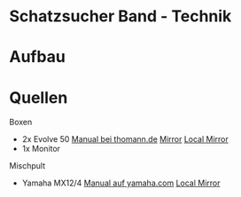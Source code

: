 # Schatzsucher Band - Technik

# Aufbau


# Quellen

Boxen
- 2x Evolve 50  [Manual bei thomann.de](https://images.static-thomann.de/pics/atg/atgdata/document/manual/422436.pdf) [Mirror](./manual/422436.pdf) [Local Mirror]()
- 1x Monitor 

Mischpult
- Yamaha MX12/4 [Manual auf yamaha.com](https://de.yamaha.com/files/download/other_assets/1/319101/MX12_4G.pdf) [Local Mirror]()
